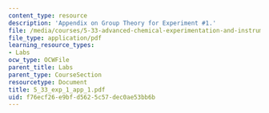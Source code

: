 ```yaml
---
content_type: resource
description: 'Appendix on Group Theory for Experiment #1.'
file: /media/courses/5-33-advanced-chemical-experimentation-and-instrumentation-fall-2007/f76ecf26e9bfd5625c57dec0ae53bb6b_5_33_exp_1_app_1.pdf
file_type: application/pdf
learning_resource_types:
- Labs
ocw_type: OCWFile
parent_title: Labs
parent_type: CourseSection
resourcetype: Document
title: 5_33_exp_1_app_1.pdf
uid: f76ecf26-e9bf-d562-5c57-dec0ae53bb6b
---
```

